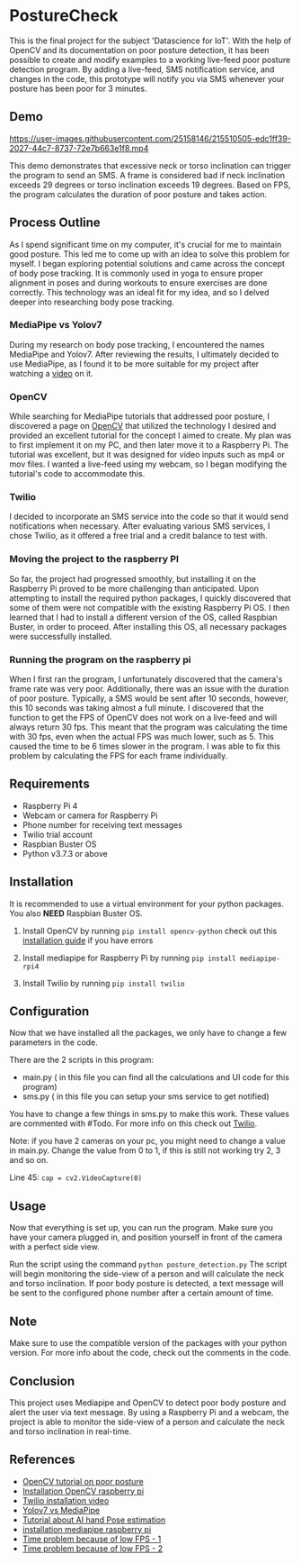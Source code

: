 # PostureCheck

This is the final project for the subject 'Datascience for IoT'. With the help of OpenCV and its documentation on poor posture detection, it has been possible to create and modify examples to a working live-feed poor posture detection program. By adding a live-feed, SMS notification service, and changes in the code, this prototype will notify you via SMS whenever your posture has been poor for 3 minutes.

## Demo

https://user-images.githubusercontent.com/25158146/215510505-edc1ff39-2027-44c7-8737-72e7b663e1f8.mp4

This demo demonstrates that excessive neck or torso inclination can trigger the program to send an SMS. A frame is considered bad if neck inclination exceeds 29 degrees or torso inclination exceeds 19 degrees. Based on FPS, the program calculates the duration of poor posture and takes action.

## Process Outline
As I spend significant time on my computer, it's crucial for me to maintain good posture. This led me to come up with an idea to solve this problem for myself. I began exploring potential solutions and came across the concept of body pose tracking. It is commonly used in yoga to ensure proper alignment in poses and during workouts to ensure exercises are done correctly. This technology was an ideal fit for my idea, and so I delved deeper into researching body pose tracking.

### MediaPipe vs Yolov7
During my research on body pose tracking, I encountered the names MediaPipe and Yolov7. After reviewing the results, I ultimately decided to use MediaPipe, as I found it to be more suitable for my project after watching a [video](https://www.youtube.com/watch?v=hCJIU0pOl5g&ab_channel=LearnOpenCV) on it. 

### OpenCV
While searching for MediaPipe tutorials that addressed poor posture, I discovered a page on [OpenCV](https://learnopencv.com/building-a-body-posture-analysis-system-using-mediapipe) that utilized the technology I desired and provided an excellent tutorial for the concept I aimed to create. My plan was to first implement it on my PC, and then later move it to a Raspberry Pi. The tutorial was excellent, but it was designed for video inputs such as mp4 or mov files. I wanted a live-feed using my webcam, so I began modifying the tutorial's code to accommodate this.

### Twilio 
I decided to incorporate an SMS service into the code so that it would send notifications when necessary. After evaluating various SMS services, I chose Twilio, as it offered a free trial and a credit balance to test with.

### Moving the project to the raspberry PI
So far, the project had progressed smoothly, but installing it on the Raspberry Pi proved to be more challenging than anticipated. Upon attempting to install the required python packages, I quickly discovered that some of them were not compatible with the existing Raspberry Pi OS. I then learned that I had to install a different version of the OS, called Raspbian Buster, in order to proceed. After installing this OS, all necessary packages were successfully installed.

### Running the program on the raspberry pi 
When I first ran the program, I unfortunately discovered that the camera's frame rate was very poor. Additionally, there was an issue with the duration of poor posture. Typically, a SMS would be sent after 10 seconds, however, this 10 seconds was taking almost a full minute. I discovered that the function to get the FPS of OpenCV does not work on a live-feed and will always return 30 fps. This meant that the program was calculating the time with 30 fps, even when the actual FPS was much lower, such as 5. This caused the time to be 6 times slower in the program. I was able to fix this problem by calculating the FPS for each frame individually.

## Requirements
* Raspberry Pi 4
* Webcam or camera for Raspberry Pi
* Phone number for receiving text messages
* Twilio trial account
* Raspbian Buster OS
* Python v3.7.3 or above
## Installation

It is recommended to use a virtual environment for your python packages. You also **NEED** Raspbian Buster OS.

1. Install OpenCV by running `pip install opencv-python` check out this [installation guide](https://littlebirdelectronics.com.au/guides/165/set-up-opencv-on-raspberry-pi-4) if you have errors

2. Install mediapipe for Raspberry Pi by running `pip install mediapipe-rpi4`

3. Install Twilio by running `pip install twilio`

## Configuration
Now that we have installed all the packages, we only have to change a few parameters in the code.

There are the 2 scripts in this program:
- main.py ( in this file you can find all the calculations and UI code for this program)
- sms.py ( in this file you can setup your sms service to get notified)

You have to change a few things in sms.py to make this work. These values are commented with #Todo. For more info on this check out [Twilio](https://www.twilio.com).

Note: if you have 2 cameras on your pc, you might need to change a value in main.py. Change the value from 0 to 1, if this is still not working try 2, 3 and so on.

Line 45: `cap = cv2.VideoCapture(0)`

## Usage

Now that everything is set up, you can run the program. Make sure you have your camera plugged in, and position yourself in front of the camera with a perfect side view. 

Run the script using the command `python posture_detection.py`
The script will begin monitoring the side-view of a person and will calculate the neck and torso inclination. If poor body posture is detected, a text message will be sent to the configured phone number after a certain amount of time.

## Note
Make sure to use the compatible version of the packages with your python version. For more info about the code, check out the comments in the code.

## Conclusion
This project uses Mediapipe and OpenCV to detect poor body posture and alert the user via text message. By using a Raspberry Pi and a webcam, the project is able to monitor the side-view of a person and calculate the neck and torso inclination in real-time.

## References

- [OpenCV tutorial on poor posture](https://learnopencv.com/building-a-body-posture-analysis-system-using-mediapipe/)
- [Installation OpenCV raspberry pi](https://littlebirdelectronics.com.au/guides/165/set-up-opencv-on-raspberry-pi-4)
- [Twilio installation video](https://www.youtube.com/watch?v=ywH2rsL371Q&ab_channel=Indently)
- [Yolov7 vs MediaPipe](https://www.youtube.com/watch?v=hCJIU0pOl5g&ab_channel=LearnOpenCV)
- [Tutorial about AI hand Pose estimation](https://www.youtube.com/watch?v=vQZ4IvB07ec&ab_channel=NicholasRenotte)
- [installation mediapipe raspberry pi](https://stackoverflow.com/questions/67410495/how-to-install-and-use-mediapipe-on-raspberry-pi-4)
- [Time problem because of low FPS - 1](https://www.youtube.com/watch?app=desktop&v=1A7f2c8PAZ8&ab_channel=ZubayerHossain)
- [Time problem because of low FPS - 2](https://www.geeksforgeeks.org/python-displaying-real-time-fps-at-which-webcam-video-file-is-processed-using-opencv/)
